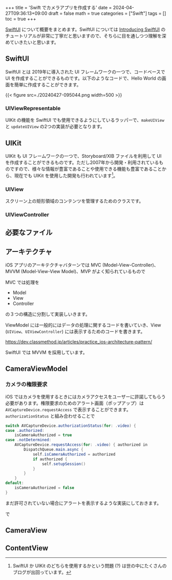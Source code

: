 +++
title = 'Swift でカメラアプリを作成する'
date = 2024-04-27T09:36:13+09:00
draft = false
math = true
categories = ["Swift"]
tags = []
toc = true
+++


[SwiftUI](https://developer.apple.com/documentation/swiftui) について概要をまとめます。SwiftUI については [Introducing SwiftUI](https://developer.apple.com/tutorials/SwiftUI) のチュートリアルが非常に丁寧だと思いますので、そちらに目を通しつつ理解を深めていきたいと思います。


## SwiftUI

SwiftUI とは 2019年に導入された UI フレームワークの一つで、コードベースで UI を作成することができるものです。以下のようなコードで、Hello World の画面を簡単に作成することができます。

{{< figure src=./20240427-095044.png width=500 >}}


### UIViewRepresentable

UIKit の機能を SwiftUI でも使用できるようにしているラッパーで、`makeUIView` と `updateUIView` の2つの実装が必要となります。

## UIKit

UIKit も UI フレームワークの一つで、Storyboard/XIB ファイルを利用して UI を作成することができるものです。ただし2007年から開発・利用されているものですので、様々な情報が豊富であることや使用できる機能も豊富であることから、現在でも UIKit を使用した開発も行われています[^1]。


### UIView



スクリーン上の矩形領域のコンテンツを管理するためのクラスです。



### UIViewController


## 必要なファイル


## アーキテクチャ

iOS アプリのアーキテクチャバターンでは MVC (Model-View-Controller)、MVVM (Model-View-View Model)、MVP がよく知られているもので

MVC では処理を

- Model
- View
- Controller

の３つの構造に分割して実装しいきます。


ViewModel には一般的にはデータの処理に関するコードを書いていき、View (`UIView`、`UIViewController`) には表示するためのコードを書きます。


https://dev.classmethod.jp/articles/practice_ios-architecture-pattern/

SwiftUI では MVVM を採用しています。


## CameraViewModel


### カメラの権限要求

iOS ではカメラを使用するときにはカメラアクセスをユーザーに許諾してもらう必要があります。権限要求のためのアラート画面（ポップアップ）は `AVCaptureDevice.requestAccess` で表示することができます。`authorizationStatus` と組み合わせることで

```java
switch AVCaptureDevice.authorizationStatus(for: .video) {
case .authorized:
    isCameraAuthorized = true
case .notDetermined:
    AVCaptureDevice.requestAccess(for: .video) { authorized in
        DispatchQueue.main.async {
            self.isCameraAuthorized = authorized
            if authorized {
                self.setupSession()
            }
        }
    }
default:
    isCameraAuthorized = false
}
```

まだ許可されていない場合にアラートを表示するような実装にしておきます。


で

## CameraView
## ContentView




[^1]: SwiftUI か UIKit のどちらを使用するかという問題 (?) は世の中にたくさんのブログが出回っています。